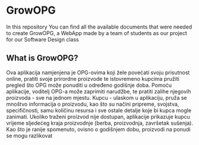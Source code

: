 # GrowOPG
In this repository You can find all the available documents that were needed to create GrowOPG, a WebApp made by a team of students as our project for our Software Design class

<h2>What is GrowOPG?</h2>
Ova aplikacija namjenjena je OPG-ovima koji žele povećati svoju prisutnost online, pratiti svoje prirordne proizvode te istovremeno kupcima pružiti pregled što OPG može ponuditi u određeno godišnje doba. Pomoću aplikacije, voditelj OPG-a može zaprimiti narudžbe, te pratiti zalihe njegovih proizvoda - sve na jednom mjestu. Kupcu - ulaskom u aplikaciju, pruža se mnoštvo informacija o proizvodu, kao što su načini pripreme, svojstva, specifičnosti, samu količinu resursa i sve ostale detalje koje bi kupca mogle zanimati. Ukoliko traženi proizvod nije dostupan, aplikacije prikazuje kupcu vrijeme sljedećeg kraja proizvodnje (berba, proizvodnja, završetak sušenja). Kao što je ranije spomenuto, ovisno o godišnjem dobu, proizvodi na ponudi se mogu razlikovat
